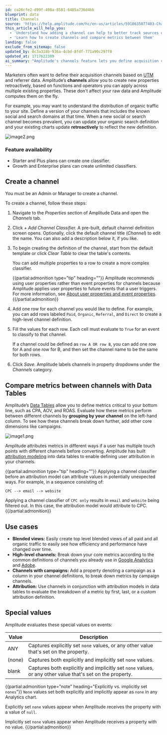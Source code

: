 ```yaml
---
id: ca26cfe2-d99f-498a-8581-6485a736d4bb
blueprint: data
title: Channels
source: 'https://help.amplitude.com/hc/en-us/articles/5918635077403-Channels'
this_article_will_help_you:
  - 'Understand how adding a channel can help to better track sources of site traffic'
  - 'Learn how to create channels and compare metrics between them'
landing: false
exclude_from_sitemap: false
updated_by: 0c3a318b-936a-4cbd-8fdf-771a90c297f0
updated_at: 1717622389
ai_summary: "Amplitude's channels feature lets you define acquisition channels based on UTM and referrer data. You can create new properties retroactively without affecting raw data. Different plans offer different capabilities for creating classifiers. Admins or Managers can create channels by defining channel properties and values. Data Tables enable you to compare metrics between channels. Use cases include blended views, high-level channels, channels with campaigns, and attribution evaluation. Special values like ANY, (none), and blank capture specific property values."
---
```

Marketers often want to define their acquisition channels based on [UTM](/docs/get-started/analyze-acquisition-channels) and referrer data. Amplitude’s **channels** allow you to create new properties retroactively, based on functions and operators you can apply across multiple existing properties. These don't affect your raw data and Amplitude computes them on the fly.

For example, you may want to understand the distribution of organic traffic to your site. Define a version of your channels that includes the known social and search domains at that time. When a new social or search channel becomes prevalent, you can update your organic search definition and your existing charts update **retroactively** to reflect the new definition.

![image2.png](/docs/output/img/data/channel-classifier.png)

### Feature availability

* Starter and Plus plans can create one classifier.
* Growth and Enterprise plans can create unlimited classifiers.

## Create a channel

You must be an Admin or Manager to create a channel.

To create a channel, follow these steps:

1. Navigate to the *Properties* section of Amplitude Data and open the *Channels* tab.
2. Click *+ Add Channel Classifier.* A pre-built, default channel definition screen opens. Optionally, click the default channel title (*Channel*) to edit the name. You can also add a description below it, if you like.
3. To begin creating the definition of the channel, start from the default template or click *Clear Table* to clear the table's contents.  
      
    You can add multiple properties to a row to create a more complex classifier.

    {{partial:admonition type="tip" heading=""}}
    Amplitude recommends using user properties rather than event properties for channels because Amplitude applies user properties to future events that a user triggers. For more information, see [About user properties and event properties](/docs/data/user-properties-and-events#how-amplitude-updates-user-properties).
    {{/partial:admonition}}

4. Add one row for each channel you would like to define. For example, you can add rows labeled `Paid`, `Organic`, `Referral`, and `Direct` to create a high-level channel definition.
5. Fill the values for each row. Each cell must evaluate to `True` for an event to classify to that channel.

    If a channel could be defined as `row A OR row B`, you can add one row for A and one row for B, and then set the channel name to be the same for both rows.

6. Click *Save*. Amplitude labels channels in property dropdowns under the *Channels* category.

## Compare metrics between channels with Data Tables

Amplitude’s [Data Tables](/docs/analytics/charts/data-tables/data-tables-multi-dimensional-analysis) allow you to define metrics critical to your bottom line, such as CPA, AOV, and ROAS. Evaluate how these metrics perform between different channels by **grouping by your channel** on the left-hand column. To see how these channels break down further, add other core dimensions like campaigns.

![image1.png](/docs/output/img/data/image1-png.png)

Amplitude attributes metrics in different ways if a user has multiple touch points with different channels before converting. Amplitude has built [attribution modeling](/docs/analytics/charts/data-tables/data-tables-attribute-credit) into data tables to enable defining user attribution in your channels.

{{partial:admonition type="tip" heading=""}}
Applying a channel classifier before an attribution model can attribute values in potentially unexpected ways. For example, in a sequence consisting of:  
  
`CPC --> email --> website`  
  
Applying a channel classifier of `CPC only` results in `email` and `website` being filtered out. In this case, the attribution model would attribute to CPC.
{{/partial:admonition}}

## Use cases

* **Blended views:** Easily create top level blended views of all paid and all organic traffic to easily see how efficiency and performance have changed over time.
* **High-level channels:** Break down your core metrics according to the common definitions of channels you already use in [Google Analytics](https://support.google.com/analytics/answer/6010097?hl=en#zippy=%2Cin-this-article) and [Adobe](https://experienceleague.adobe.com/docs/analytics/components/marketing-channels/c-getting-started-mchannel.html?lang=en).
* **Channels with campaigns:** Add a property denoting a campaign as a column in your channel definitions, to break down metrics by campaign channels.
* **Attribution:** Use channels in conjunction with attribution models in data tables to evaluate the breakdown of a metric by first, last, or a custom attribution definition.

## Special values

Amplitude evaluates these special values on events:

| **Value** | **Description**                                                                                           |
| --------- | --------------------------------------------------------------------------------------------------------- |
| ANY       | Captures explicitly set `none` values, or any other value that's set on the property.                     |
| (none)    | Captures both explicitly and implicitly set `none` values.                                                |
| blank     | Captures both explicitly and implicitly set `none` values, or any other value that's set on the property. |

{{partial:admonition type="note" heading="Explicitly vs. implicitly set `nones`"}}
`None` values set both explicitly and implicitly appear as `none` in any Analytics chart. 

Explicitly set `none` values appear when Amplitude receives the property with a value of `null`.

Implicitly set `none` values appear when Amplitude receives a property with no value.
{{/partial:admonition}}